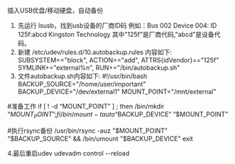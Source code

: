 插入USB优盘/移动硬盘，自动备份

1. 先运行 lsusb，找到usb设备的厂商ID码
例如：Bus 002 Device 004: ID 125f:abcd Kingston Technology
其中"125f"是厂商代码,"abcd"是设备代码。
2. 新建 /etc/udev/rules.d/10.autobackup.rules
内容如下:
SUBSYSTEM=="block", ACTION=="add", ATTRS{idVendor}=="125f" SYMLINK+="external%n", RUN+="/bin/autobackup.sh"
3. 文件autobackup.sh内容如下:
#!/usr/bin/bash 
BACKUP_SOURCE="/home/user/important" 
BACKUP_DEVICE="/dev/external1" 
MOUNT_POINT="/mnt/external" 

#准备工作 
if [ ! -d “MOUNT_POINT” ] ;
 then 	/bin/mkdir “$MOUNT_POINT”; 
fi 
/bin/mount -t auto “$BACKUP_DEVICE” “$MOUNT_POINT” 

#执行rsync备份 
/usr/bin/rsync -auz "$MOUNT_POINT" "$BACKUP_SOURCE" && /bin/umount "$BACKUP_DEVICE" 
exit

4.最后重启udev
udevadm control --reload


